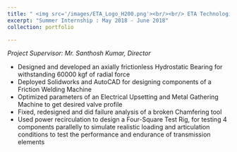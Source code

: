 ```yaml
---
title: " <img src='/images/ETA_Logo_H200.png'><br/><br/> ETA Technologies, Bengaluru"
excerpt: "Summer Internship : May 2018 - June 2018"
collection: portfolio

---
```

*Project Supervisor: Mr. Santhosh Kumar, Director*  
*	Designed and developed an axially frictionless Hydrostatic Bearing for withstanding 60000 kgf of radial force
*	Deployed Solidworks and AutoCAD for designing components of a Friction Welding Machine 
*	Optimized parameters of an Electrical Upsetting and Metal Gathering Machine to get desired valve profile
*	Fixed, redesigned and did failure analysis of a broken Chamfering tool
*	Used power recirculation to design a Four-Square Test Rig, for testing 4 components parallelly to simulate realistic loading and articulation conditions to test the performance and endurance of transmission elements

<br/><br/>

